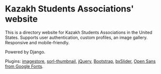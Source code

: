 Kazakh Students Associations' website
=====================================

This is a directory website for Kazakh Students Associations in the
United States. Supports user authentication, custom profiles, an image
gallery. Responsive and mobile-friendly.

Powered by Django.

Plugins: <a href="https://pypi.python.org/pypi/imagestore" target="_blank">imagestore</a>, <a href="https://pypi.python.org/pypi/sorl-thumbnail" target="_blank">sorl-thumbnail</a>, <a href="http://jquery.com/" target="_blank">jQuery</a>, <a href="http://getbootstrap.com/" target="_blank">Bootstrap</a>, <a href="http://bxslider.com/" target="_blank">bxSlider</a>, <a href="https://www.google.com/fonts/specimen/Open+Sans" target="_blank">Open Sans from Google Fonts</a>.